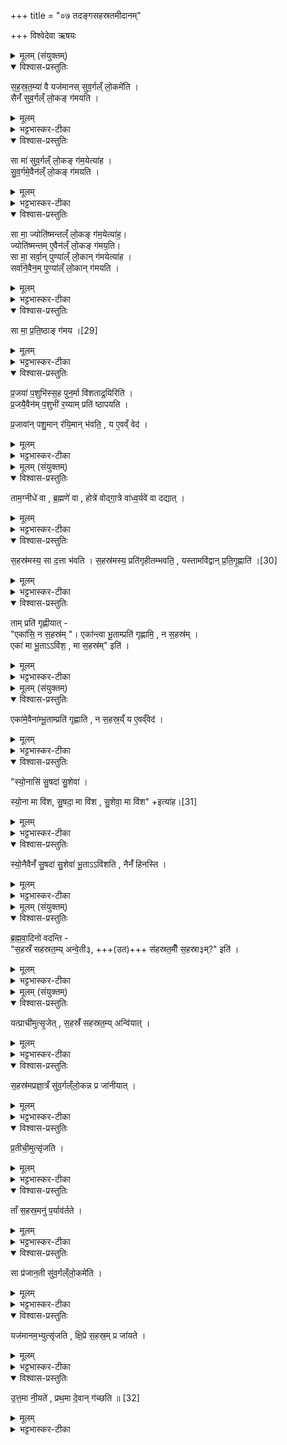 +++
title = "०७ तदङ्गसहस्रतमीदानम्"

+++
विश्वेदेवा ऋषयः
<details><summary>मूलम् (संयुक्तम्)</summary>

स॒ह॒स्र॒त॒म्या॑ वै यज॑मानस्सुव॒र्गल्ँलो॒कमे॑ति॒ सैनँ॑ सुव॒र्गल्ँलो॒कङ्ग॑मयति॒ सा मा॑ सुव॒र्गल्ँलो॒कङ्ग॑म॒येत्या॑ह सुव॒र्गमे॒वैन॑ल्ँलो॒कङ्ग॑मयति॒ सा मा॒ ज्योति॑ष्मन्तल्ँलो॒कङ्ग॑म॒येत्या॑ह॒ ज्योति॑ष्मन्तमे॒वैन॑ल्ँलो॒कङ्ग॑मय॒ति सा मा॒ सर्वा॒न्पुण्या॑ल्ँ लो॒कान्ग॑म॒येत्या॑ह॒ सर्वा॑ने॒वैन॒म्पुण्या॑ल्ँ लो॒कान्ग॑मयति॒ सा [29]  
मा॒ प्र॒ति॒ष्ठाङ्ग॑मय प्र॒जया॑ प॒शुभि॑स्स॒ह पुन॒र्मा वि॑शताद्र॒यिरिति॑ प्र॒जयै॒वैन॑म्प॒शुभी॑ र॒य्याम्प्रति॑ ष्ठापयति प्र॒जावा॑न्पशु॒मान्र॑यि॒मान्भ॑वति॒ य ए॒वव्ँवेद॒
</details>

<details open><summary>विश्वास-प्रस्तुतिः</summary>

स॒ह॒स्र॒त॒म्या॑ वै यज॑मानस् सुव॒र्गल्ँ लो॒कमे॑ति ।  
सैनँ॑ सुव॒र्गल्ँ लो॒कङ् ग॑मयति ।  
</details>

<details><summary>मूलम्</summary>

स॒ह॒स्र॒त॒म्या॑ वै यज॑मानस् सुव॒र्गल्ँ लो॒कमे॑ति ।  
सैनँ॑ सुव॒र्गल्ँ लो॒कङ् ग॑मयति ।  
</details>

<details><summary>भट्टभास्कर-टीका</summary>

1सहस्रतम्येत्यादि ॥ सहस्रतम्या यजमानस्स्वर्गं गच्छति सा चैनं स्वर्गं गमयति यद्येतैर्मन्त्रैस्स्तुता ।
</details>

<details open><summary>विश्वास-प्रस्तुतिः</summary>

सा मा॑ सुव॒र्गल्ँ लो॒कङ् ग॑म॒येत्या॑ह ।  
सु॒व॒र्गमे॒वैन॑ल्ँ लो॒कङ् ग॑मयति ।  
</details>

<details><summary>मूलम्</summary>

सा मा॑ सुव॒र्गल्ँ लो॒कङ् ग॑म॒येत्या॑ह ।  
सु॒व॒र्गमे॒वैन॑ल्ँ लो॒कङ् ग॑मयति ।  
</details>

<details><summary>भट्टभास्कर-टीका</summary>

तस्मात् 'सा मा सुवर्गम्' इत्यादिभिरुदीचीं नीयमानामनुमन्त्रयते सा त्वं गच्छन्ती मां सुवर्गं लोकं गमयेति, सुवर्गं गमयेत्येव ।
</details>

<details open><summary>विश्वास-प्रस्तुतिः</summary>

सा मा॒ ज्योति॑ष्मन्तल्ँ लो॒कङ् ग॑म॒येत्या॑ह॒।  
ज्योति॑ष्मन्तम् ए॒वैन॑ल्ँ लो॒कङ् ग॑मय॒ति।  
सा मा॒ सर्वा॒न् पुण्या॑ल्ँ लो॒कान् ग॑मयेत्या॑ह ।   
सर्वा॑ने॒वैन॒म् पुण्या॑ल्ँ  लो॒कान् ग॑मयति ।
</details>

<details><summary>मूलम्</summary>

सा मा॒ ज्योति॑ष्मन्तल्ँ लो॒कङ् ग॑म॒येत्या॑ह॒।  
ज्योति॑ष्मन्तम् ए॒वैन॑ल्ँ लो॒कङ् ग॑मय॒ति।  
सा मा॒ सर्वा॒न् पुण्या॑ल्ँ लो॒कान् ग॑मयेत्या॑ह ।   
सर्वा॑ने॒वैन॒म् पुण्या॑ल्ँ  लो॒कान् ग॑मयति ।
</details>

<details><summary>भट्टभास्कर-टीका</summary>

एक एव मन्त्रोऽवयुत्यैव ब्राह्मणेन व्याख्यायते । गता मन्त्राः, ब्राह्मणानि च । ज्योतिष्मान् लोकः आदित्यः ।
पुण्या लोका इन्द्रादीनां लोकाः ब्रह्मलोकपर्यन्ताः ।
</details>

<details open><summary>विश्वास-प्रस्तुतिः</summary>

सा मा॒ प्र॒ति॒ष्ठाङ् ग॑मय ।[29]  
</details>

<details><summary>मूलम्</summary>

सा मा॒ प्र॒ति॒ष्ठाङ् ग॑मय ।[29]  
</details>

<details><summary>भट्टभास्कर-टीका</summary>

प्रतिष्ठा प्रजादिभिस्सहास्मिन् लोके धनविषयमैश्वर्यम् ।
</details>

<details open><summary>विश्वास-प्रस्तुतिः</summary>

प्र॒जया॑ प॒शुभि॑स्स॒ह पुन॒र्मा वि॑शताद्र॒यिरिति॑ ।  
प्र॒जयै॒वैन॑म् प॒शुभी॑ र॒य्याम् प्रति॑ ष्ठापयति ।  

प्र॒जावा॑न् पशु॒मान् र॑यि॒मान् भ॑वति॒ ,
य ए॒वव्ँ वेद॑ ।
</details>

<details><summary>मूलम्</summary>

प्र॒जया॑ प॒शुभि॑स्स॒ह पुन॒र्मा वि॑शताद्र॒यिरिति॑ ।  
प्र॒जयै॒वैन॑म् प॒शुभी॑ र॒य्याम् प्रति॑ ष्ठापयति ।  

प्र॒जावा॑न् पशु॒मान् र॑यि॒मान् भ॑वति॒ ,
य ए॒वव्ँ वेद॑ ।
</details>

<details><summary>भट्टभास्कर-टीका</summary>

प्रजावानित्यादि । विदुषस्सिद्धिः ॥
</details>

<details><summary>मूलम् (संयुक्तम्)</summary>

ताम॒ग्नीधे॑ वा ब्र॒ह्मणे॑ वा॒ होत्रे॑ वोद्गा॒त्रे वा॑ध्व॒र्यवे॑ वा दद्यात्स॒हस्र॑मस्य॒ सा द॒त्ता भ॑वति स॒हस्र॑मस्य॒ प्रति॑गृहीतम्भवति॒ यस्तामवि॑द्वान् [30]  
प्र॒ति॒गृ॒ह्णाति॒ ताम्प्रति॑ गृह्णीया॒देका॑सि॒ न स॒हस्र॒मेका॑न्त्वा भू॒ताम्प्रति॑ गृह्णामि॒ न स॒हस्र॒मेका॑ मा भू॒ता वि॑श॒ मा स॒हस्र॑मिति ।
</details>

<details open><summary>विश्वास-प्रस्तुतिः</summary>

ताम॒ग्नीधे॑ वा , ब्र॒ह्मणे॑ वा ,
होत्रे॑ वोद्गा॒त्रे वा॑ध्व॒र्यवे॑ वा दद्यात् ।
</details>

<details><summary>मूलम्</summary>

ताम॒ग्नीधे॑ वा , ब्र॒ह्मणे॑ वा ,
होत्रे॑ वोद्गा॒त्रे वा॑ध्व॒र्यवे॑ वा दद्यात् ।
</details>

<details><summary>भट्टभास्कर-टीका</summary>

2तामित्यादि ॥ गतम् ।
</details>

<details open><summary>विश्वास-प्रस्तुतिः</summary>

स॒हस्र॑मस्य॒ सा द॒त्ता भ॑वति ।
स॒हस्र॑मस्य॒ प्रति॑गृहीतम्भवति॒ ,
यस्तामवि॑द्वान् प्र॒ति॒गृ॒ह्णाति॑ ।[30]
</details>

<details><summary>मूलम्</summary>

स॒हस्र॑मस्य॒ सा द॒त्ता भ॑वति ।
स॒हस्र॑मस्य॒ प्रति॑गृहीतम्भवति॒ ,
यस्तामवि॑द्वान् प्र॒ति॒गृ॒ह्णाति॑ ।[30]
</details>

<details><summary>भट्टभास्कर-टीका</summary>

सहस्रमस्येत्यादि । यस्तामविद्वानिति विशेषं वक्ष्यामीति पुनर्वचनम् । अविदुषा प्रतिगृह्णता सहस्रं प्रतिगृहीतं भवति तस्मादेवं विदित्वा तां प्रतिगृह्णीयात् - 'एकाऽसि' इत्यादिना मन्त्रेण 'सुशेवामाविश' इत्यन्तेन ।
</details>

<details open><summary>विश्वास-प्रस्तुतिः</summary>

ताम् प्रति॑ गृह्णीयात् -  
"एका॑सि॒ न स॒हस्र॑म् "। एका॑न्त्वा भू॒ताम्प्रति॑ गृह्णामि॒ , न स॒हस्र॑म् ।  
एका॑  मा भू॒ताऽऽवि॑श॒ , मा स॒हस्र॑म्" इति॑ ।
</details>

<details><summary>मूलम्</summary>

ताम् प्रति॑ गृह्णीयात् -  
"एका॑सि॒ न स॒हस्र॑म् "। एका॑न्त्वा भू॒ताम्प्रति॑ गृह्णामि॒ , न स॒हस्र॑म् ।  
एका॑  मा भू॒ताऽऽवि॑श॒ , मा स॒हस्र॑म्" इति॑ ।
</details>

<details><summary>भट्टभास्कर-टीका</summary>

एका त्वमसि न सहस्रं । तस्मादेकामेव भूतां त्वां प्रतिगृह्णामि, न सहस्रभूतां, तस्मा- त्त्वमप्येकैव भूता मामाविश, मा सहस्रभूता ॥
</details>

<details><summary>मूलम् (संयुक्तम्)</summary>

एका॑मे॒वैना॑म्भू॒ताम्प्रति॑ गृह्णाति॒ न स॒हस्र॒य्ँय ए॒वव्ँवेद॑ स्यो॒नासि॑ सु॒षदा॑ सु॒शेवा॑ स्यो॒ना मा वि॑श सु॒षदा॒ मा वि॑श सु॒शेवा॒ मा वि॑श [31]  
इत्या॑ह स्यो॒नैवैनँ॑ सु॒षदा॑ सु॒शेवा॑ भू॒ता वि॑शति॒ नैनँ॑ हिनस्ति
</details>

<details open><summary>विश्वास-प्रस्तुतिः</summary>

एका॑मे॒वैना॑म्भू॒ताम्प्रति॑ गृह्णाति ,
न स॒हस्र॒य्ँ य ए॒वव्ँवेद॑ ।
</details>

<details><summary>मूलम्</summary>

एका॑मे॒वैना॑म्भू॒ताम्प्रति॑ गृह्णाति ,
न स॒हस्र॒य्ँ य ए॒वव्ँवेद॑ ।
</details>

<details><summary>भट्टभास्कर-टीका</summary>

3एकामेवेत्यादि ॥ विदुषो ब्राह्मणम् ।
</details>

<details open><summary>विश्वास-प्रस्तुतिः</summary>

"स्यो॒नासि॑ सु॒षदा॑ सु॒शेवा॑ ।

स्यो॒ना मा वि॑श, सु॒षदा॒ मा वि॑श , सु॒शेवा॒ मा वि॑श" +इत्या॑ह।[31]  
</details>

<details><summary>मूलम्</summary>

"स्यो॒नासि॑ सु॒षदा॑ सु॒शेवा॑ ।

स्यो॒ना मा वि॑श, सु॒षदा॒ मा वि॑श , सु॒शेवा॒ मा वि॑श" +इत्या॑ह।[31]  
</details>

<details><summary>भट्टभास्कर-टीका</summary>

स्योना सुखहेतुरस्माकं सुपरिचारा वा त्वमसि । सुषदा सुखेन सादनीया दोहनादाविति । खलि कृदुत्तरपदप्रकृतिस्वरत्वम् । सुशेवा सुफला बहुदुग्धत्वात् । 'आद्युदात्तश्छन्दसि' इत्युत्तरपदाद्युदात्तत्वम् । सा त्वं तादृशी स्योना अविगुणा सती मामाविश यथा मे न कदाचिदपि हिंसा स्यात् तथा मामाविशेति ।
</details>

<details open><summary>विश्वास-प्रस्तुतिः</summary>

स्यो॒नैवैनँ॑ सु॒षदा॑ सु॒शेवा॑ भू॒ताऽऽवि॑शति ,
नैनँ॑ हिनस्ति ।
</details>

<details><summary>मूलम्</summary>

स्यो॒नैवैनँ॑ सु॒षदा॑ सु॒शेवा॑ भू॒ताऽऽवि॑शति ,
नैनँ॑ हिनस्ति ।
</details>

<details><summary>भट्टभास्कर-टीका</summary>

स्योनैवेत्यादि । ब्राह्मणम् । गतम् ॥
</details>

<details><summary>मूलम् (संयुक्तम्)</summary>

ब्रह्मवा॒दिनो॑ वदन्ति स॒हस्रँ॑ सहस्रत॒म्यन्वे॒ती ३ स॑हस्रत॒मीँ स॒हस्रा ३ मिति॑ ।
</details>

<details open><summary>विश्वास-प्रस्तुतिः</summary>

ब्र॒ह्म॒वा॒दिनो॑ वदन्ति -  
"स॒हस्रँ॑ सहस्रत॒म्य् अन्वे॒ती३, +++(उत)+++ स॑हस्रत॒मीँ स॒हस्रा३म्?" इति॑ ।
</details>

<details><summary>मूलम्</summary>

ब्र॒ह्म॒वा॒दिनो॑ वदन्ति -  
"स॒हस्रँ॑ सहस्रत॒म्य् अन्वे॒ती३, +++(उत)+++ स॑हस्रत॒मीँ स॒हस्रा३म्?" इति॑ ।
</details>

<details><summary>भट्टभास्कर-टीका</summary>

4ब्रह्मवादिन इत्यादि ॥ किं सहस्रं सहस्रतम्यन्वेति अनुगच्छति? उत सहस्रं सहस्रतमीमन्वेति । उभयत्र 'विचार्यमाणानाम्' इति प्लुतः । एवं ब्रह्मवादिनो विचारं वदन्ति ॥
</details>

<details><summary>मूलम् (संयुक्तम्)</summary>

यत्प्राची॑मुत्सृ॒जेत्स॒हस्रँ॑ सहस्रत॒म्यन्वि॑या॒त्तत्स॒हस्र॑मप्रज्ञा॒त्रँ सु॑व॒र्गल्ँलो॒कन्न प्र जा॑नीयात्प्र॒तीची॒मुत्सृ॑जति॒ ताँ स॒हस्र॒मनु॑ प॒र्याव॑र्तते॒ सा प्र॑जान॒ती सु॑व॒र्गल्ँलो॒कमे॑ति॒ यज॑मानम॒भ्युत्सृ॑जति क्षि॒प्रे स॒हस्र॒म्प्र जा॑यत उत्त॒मा नी॒यते॑ प्रथ॒मा दे॒वान्ग॑च्छति ॥ [32]  
</details>

<details open><summary>विश्वास-प्रस्तुतिः</summary>

यत्प्राची॑मुत्सृ॒जेत् ,
स॒हस्रँ॑ सहस्रत॒म्य् अन्वि॑यात् ।
</details>

<details><summary>मूलम्</summary>

यत्प्राची॑मुत्सृ॒जेत् ,
स॒हस्रँ॑ सहस्रत॒म्य् अन्वि॑यात् ।
</details>

<details><summary>भट्टभास्कर-टीका</summary>

5इदानीं पक्षद्वयस्योत्थापनं फलभेदं चाह - यत्प्राचीमित्यादि ॥ यत् यद्यर्थे । यद्येनां प्राचीमुत्सृजेत् सहस्रतमी सहस्रमन्वियात् अनुगच्छेत् अग्रे सहस्रं गच्छेत् तत्सहस्रतम्यनुगच्छेत् ।
</details>

<details open><summary>विश्वास-प्रस्तुतिः</summary>

स॒हस्र॑मप्रज्ञा॒त्रँ सु॑व॒र्गल्ँलो॒कन्न प्र जा॑नीयात् ।
</details>

<details><summary>मूलम्</summary>

स॒हस्र॑मप्रज्ञा॒त्रँ सु॑व॒र्गल्ँलो॒कन्न प्र जा॑नीयात् ।
</details>

<details><summary>भट्टभास्कर-टीका</summary>

ततश्च तत्सहस्रमप्रज्ञात्रं प्रज्ञानरहितं स्वर्गं न प्रजानीयात् ततश्च स्वर्गं न गच्छेत् यजमानः, प्रकृष्टज्ञानं प्रज्ञात्रम् । औणादिकस्त्रप्रत्ययः, बहुव्रीहौ 'नङ्सुभ्याम्' इत्युत्तरपदान्तोदात्तत्वम् ।
</details>

<details open><summary>विश्वास-प्रस्तुतिः</summary>

प्र॒तीची॒मुत्सृ॑जति ।
</details>

<details><summary>मूलम्</summary>

प्र॒तीची॒मुत्सृ॑जति ।
</details>

<details><summary>भट्टभास्कर-टीका</summary>

तस्मात्प्रतीचीमुत्सृजतीति विधिः । 'चौ' इति पूर्वपदस्य दीर्घत्वम्, अन्तोदात्तत्वं च ।
</details>

<details open><summary>विश्वास-प्रस्तुतिः</summary>

ताँ स॒हस्र॒मनु॑ प॒र्याव॑र्तते ।
</details>

<details><summary>मूलम्</summary>

ताँ स॒हस्र॒मनु॑ प॒र्याव॑र्तते ।
</details>

<details><summary>भट्टभास्कर-टीका</summary>

तां सहस्रतमीमग्रे गच्छन्तीं सहस्रमनु पर्यावर्तते अनु गच्छति । 'गतिर्गतौ' इति पूर्ववन्निघातस्समासश्च । अनुः कर्मप्रवचनीय उदात्त एव ।
</details>

<details open><summary>विश्वास-प्रस्तुतिः</summary>

सा प्र॑जान॒ती सु॑व॒र्गल्ँलो॒कमे॑ति ।
</details>

<details><summary>मूलम्</summary>

सा प्र॑जान॒ती सु॑व॒र्गल्ँलो॒कमे॑ति ।
</details>

<details><summary>भट्टभास्कर-टीका</summary>

सा च प्रजानती सुवर्गं गच्छति । 'शतुरनुमः' इति नद्या उदात्तत्वम् ।
</details>

<details open><summary>विश्वास-प्रस्तुतिः</summary>

यज॑मानम॒भ्युत्सृ॑जति ,
क्षि॒प्रे स॒हस्र॒म् प्र जा॑यते ।
</details>

<details><summary>मूलम्</summary>

यज॑मानम॒भ्युत्सृ॑जति ,
क्षि॒प्रे स॒हस्र॒म् प्र जा॑यते ।
</details>

<details><summary>भट्टभास्कर-टीका</summary>

तत्र चैवं वक्तव्यमित्याहयजमानमभि यजमानं लक्षीकृत्य तामुत्सृजति, ततश्च क्षिप्रे काले सहस्रं बहु प्रजायते यजमानः ।
</details>

<details open><summary>विश्वास-प्रस्तुतिः</summary>

उ॒त्त॒मा नी॒यते॑ ,
प्रथ॒मा दे॒वान् ग॑च्छति ॥ [32]
</details>

<details><summary>मूलम्</summary>

उ॒त्त॒मा नी॒यते॑ ,
प्रथ॒मा दे॒वान् ग॑च्छति ॥ [32]
</details>

<details><summary>भट्टभास्कर-टीका</summary>

उत्तमा नीयते पश्चात्सर्वास्ता नीयन्ते । प्रथमा देवान् गच्छति प्रथममेव यजमानमपि गृहीत्वा देवसकाशं गच्छति । उत्तमशब्दः उञ्छादित्वादन्तोदात्तः ॥

इति सप्तमे प्रथमे सप्तमोनुवाकः ॥  
</details>
